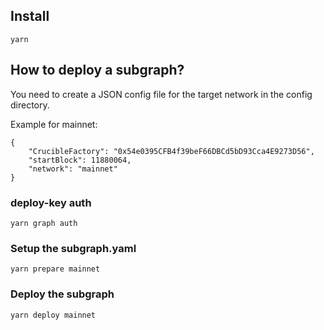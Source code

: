 ## Install

```yarn```

## How to deploy a subgraph?

You need to create a JSON config file for the target network in the config directory.

Example for mainnet: 
```
{
    "CrucibleFactory": "0x54e0395CFB4f39beF66DBCd5bD93Cca4E9273D56",
    "startBlock": 11880064,
    "network": "mainnet"
}
```
### deploy-key auth

```yarn graph auth```


### Setup the subgraph.yaml

```yarn prepare mainnet``` 

### Deploy the subgraph

```yarn deploy mainnet```
